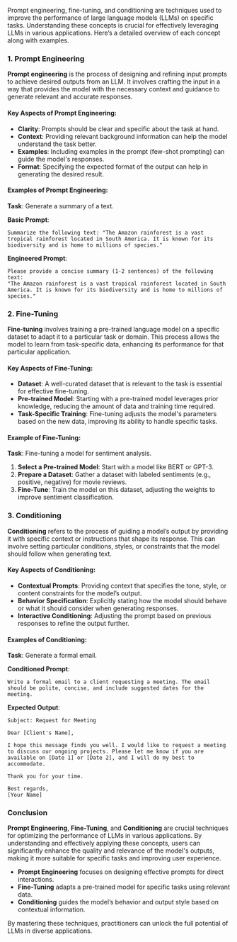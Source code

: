 Prompt engineering, fine-tuning, and conditioning are techniques used to improve the performance of large language models (LLMs) on specific tasks. Understanding these concepts is crucial for effectively leveraging LLMs in various applications. Here’s a detailed overview of each concept along with examples.

### 1. Prompt Engineering

**Prompt engineering** is the process of designing and refining input prompts to achieve desired outputs from an LLM. It involves crafting the input in a way that provides the model with the necessary context and guidance to generate relevant and accurate responses.

#### Key Aspects of Prompt Engineering:

- **Clarity**: Prompts should be clear and specific about the task at hand.
- **Context**: Providing relevant background information can help the model understand the task better.
- **Examples**: Including examples in the prompt (few-shot prompting) can guide the model's responses.
- **Format**: Specifying the expected format of the output can help in generating the desired result.

#### Examples of Prompt Engineering:

**Task**: Generate a summary of a text.

**Basic Prompt**:
```
Summarize the following text: "The Amazon rainforest is a vast tropical rainforest located in South America. It is known for its biodiversity and is home to millions of species."
```

**Engineered Prompt**:
```
Please provide a concise summary (1-2 sentences) of the following text:
"The Amazon rainforest is a vast tropical rainforest located in South America. It is known for its biodiversity and is home to millions of species."
```

### 2. Fine-Tuning

**Fine-tuning** involves training a pre-trained language model on a specific dataset to adapt it to a particular task or domain. This process allows the model to learn from task-specific data, enhancing its performance for that particular application.

#### Key Aspects of Fine-Tuning:

- **Dataset**: A well-curated dataset that is relevant to the task is essential for effective fine-tuning.
- **Pre-trained Model**: Starting with a pre-trained model leverages prior knowledge, reducing the amount of data and training time required.
- **Task-Specific Training**: Fine-tuning adjusts the model's parameters based on the new data, improving its ability to handle specific tasks.

#### Example of Fine-Tuning:

**Task**: Fine-tuning a model for sentiment analysis.

1. **Select a Pre-trained Model**: Start with a model like BERT or GPT-3.
2. **Prepare a Dataset**: Gather a dataset with labeled sentiments (e.g., positive, negative) for movie reviews.
3. **Fine-Tune**: Train the model on this dataset, adjusting the weights to improve sentiment classification.

### 3. Conditioning

**Conditioning** refers to the process of guiding a model’s output by providing it with specific context or instructions that shape its response. This can involve setting particular conditions, styles, or constraints that the model should follow when generating text.

#### Key Aspects of Conditioning:

- **Contextual Prompts**: Providing context that specifies the tone, style, or content constraints for the model’s output.
- **Behavior Specification**: Explicitly stating how the model should behave or what it should consider when generating responses.
- **Interactive Conditioning**: Adjusting the prompt based on previous responses to refine the output further.

#### Examples of Conditioning:

**Task**: Generate a formal email.

**Conditioned Prompt**:
```
Write a formal email to a client requesting a meeting. The email should be polite, concise, and include suggested dates for the meeting.
```

**Expected Output**:
```
Subject: Request for Meeting

Dear [Client's Name],

I hope this message finds you well. I would like to request a meeting to discuss our ongoing projects. Please let me know if you are available on [Date 1] or [Date 2], and I will do my best to accommodate.

Thank you for your time.

Best regards,
[Your Name]
```

### Conclusion

**Prompt Engineering**, **Fine-Tuning**, and **Conditioning** are crucial techniques for optimizing the performance of LLMs in various applications. By understanding and effectively applying these concepts, users can significantly enhance the quality and relevance of the model's outputs, making it more suitable for specific tasks and improving user experience. 

- **Prompt Engineering** focuses on designing effective prompts for direct interactions.
- **Fine-Tuning** adapts a pre-trained model for specific tasks using relevant data.
- **Conditioning** guides the model’s behavior and output style based on contextual information. 

By mastering these techniques, practitioners can unlock the full potential of LLMs in diverse applications.